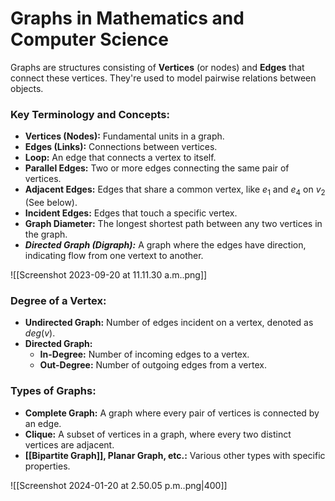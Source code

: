 
# Graphs in Mathematics and Computer Science

Graphs are structures consisting of **Vertices** (or nodes) and **Edges** that connect these vertices. They're used to model pairwise relations between objects.
### Key Terminology and Concepts:
- **Vertices (Nodes):** Fundamental units in a graph.
- **Edges (Links):** Connections between vertices.
- **Loop:** An edge that connects a vertex to itself.
- **Parallel Edges:** Two or more edges connecting the same pair of vertices.
- **Adjacent Edges:** Edges that share a common vertex, like $e_1$ and $e_4$ on $v_2$ (See below).
- **Incident Edges:** Edges that touch a specific vertex.
- **Graph Diameter:** The longest shortest path between any two vertices in the graph.
- ***Directed Graph (Digraph):*** A graph where the edges have direction, indicating flow from one vertext to another.

![[Screenshot 2023-09-20 at 11.11.30 a.m..png]]
### Degree of a Vertex:
- **Undirected Graph:** Number of edges incident on a vertex, denoted as $deg(v)$.
- **Directed Graph:**
    - **In-Degree:** Number of incoming edges to a vertex.
    - **Out-Degree:** Number of outgoing edges from a vertex.

### Types of Graphs:
- **Complete Graph:** A graph where every pair of vertices is connected by an edge.
- **Clique:** A subset of vertices in a graph, where every two distinct vertices are adjacent.
- **[[Bipartite Graph]], Planar Graph, etc.:** Various other types with specific properties.

![[Screenshot 2024-01-20 at 2.50.05 p.m..png|400]]

